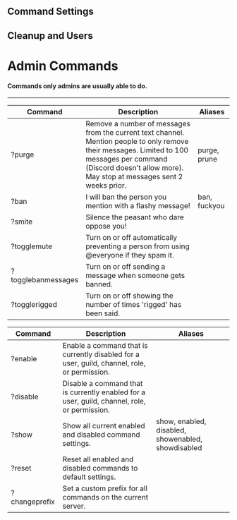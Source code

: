 ## Command Settings
## Cleanup and Users
# Admin Commands
#### Commands only admins are usually able to do.
***

| Command | Description | Aliases |
| --- | --- | --- |
| ?purge | Remove a number of messages from the current text channel. Mention people to only remove their messages. Limited to 100 messages per command (Discord doesn't allow more). May stop at messages sent 2 weeks prior. | purge, prune |
| ?ban | I will ban the person you mention with a flashy message! | ban, fuckyou |
| ?smite | Silence the peasant who dare oppose you! |  |
| ?togglemute | Turn on or off automatically preventing a person from using @everyone if they spam it. |  |
| ?togglebanmessages | Turn on or off sending a message when someone gets banned. |  |
| ?togglerigged | Turn on or off showing the number of times 'rigged' has been said. |  |


| Command | Description | Aliases |
| --- | --- | --- |
| ?enable | Enable a command that is currently disabled for a user, guild, channel, role, or permission. |  |
| ?disable | Disable a command that is currently enabled for a user, guild, channel, role, or permission. |  |
| ?show | Show all current enabled and disabled command settings. | show, enabled, disabled, showenabled, showdisabled |
| ?reset | Reset all enabled and disabled commands to default settings. |  |
| ?changeprefix | Set a custom prefix for all commands on the current server. |  |

